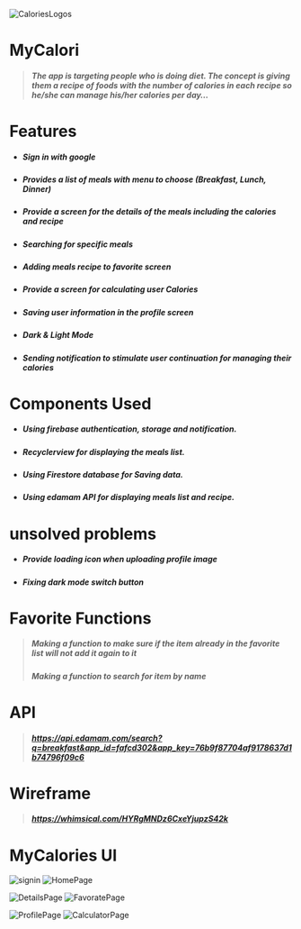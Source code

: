 
![CaloriesLogos](https://user-images.githubusercontent.com/92260233/150343244-092b2561-b14d-49b3-b2f4-07081f72620d.png)

# MyCalori
> ##### The app is targeting people who is doing diet. The concept is giving them a recipe of foods with the number of calories in each recipe so he/she can manage his/her calories per day…



# Features 
* ##### Sign in with google 
* ##### Provides a list of meals with menu to choose (Breakfast, Lunch, Dinner) 
* ##### Provide a screen for the details of the meals including the calories and recipe
* ##### Searching for specific meals
* ##### Adding meals recipe to favorite screen 
* ##### Provide a screen for calculating user Calories
* ##### Saving user information in the profile screen 
* ##### Dark & Light Mode 
* ##### Sending notification to stimulate user continuation for managing their calories



# Components Used 
* ##### Using firebase authentication, storage and notification.
* ##### Recyclerview for displaying the meals list. 
* ##### Using Firestore database for Saving data.
* ##### Using edamam API for displaying meals list and recipe.



# unsolved problems
* ##### Provide loading icon when uploading profile image
* ##### Fixing dark mode switch button



# Favorite Functions
> ##### Making a function to make sure if the item already in the favorite list will not add it again to it
> ##### Making a function to search for item by name 



# API
> ##### https://api.edamam.com/search?q=breakfast&app_id=fafcd302&app_key=76b9f87704af9178637d1b74796f09c6



# Wireframe
> ##### https://whimsical.com/HYRgMNDz6CxeYjupzS42k



# MyCalories UI

![signin](https://user-images.githubusercontent.com/92260233/150340844-329bf758-3ccc-487d-b2af-c88ec932687c.png) ![HomePage](https://user-images.githubusercontent.com/92260233/150340921-8f59ab3e-7e3e-4d7c-b1f0-b4ec764a3b82.png)

![DetailsPage](https://user-images.githubusercontent.com/92260233/150340992-458dad3c-c066-4ce9-9027-4780baaa9e54.png) ![FavoratePage](https://user-images.githubusercontent.com/92260233/150341035-40868894-4004-4272-ade6-065af41b2bb0.png)

![ProfilePage](https://user-images.githubusercontent.com/92260233/150340886-d6e6d6ce-b2f2-42e7-a924-d5cd43577b98.png) ![CalculatorPage](https://user-images.githubusercontent.com/92260233/150341204-0871ac43-a07a-43ee-bf57-e7dfca553822.png)
